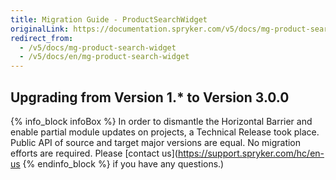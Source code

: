 ```yaml
---
title: Migration Guide - ProductSearchWidget
originalLink: https://documentation.spryker.com/v5/docs/mg-product-search-widget
redirect_from:
  - /v5/docs/mg-product-search-widget
  - /v5/docs/en/mg-product-search-widget
---
```


## Upgrading from Version 1.* to Version 3.0.0

{% info_block infoBox %}
In order to dismantle the Horizontal Barrier and enable partial module updates on projects, a Technical Release took place. Public API of source and target major versions are equal. No migration efforts are required. Please [contact us](https://support.spryker.com/hc/en-us
{% endinfo_block %} if you have any questions.)
